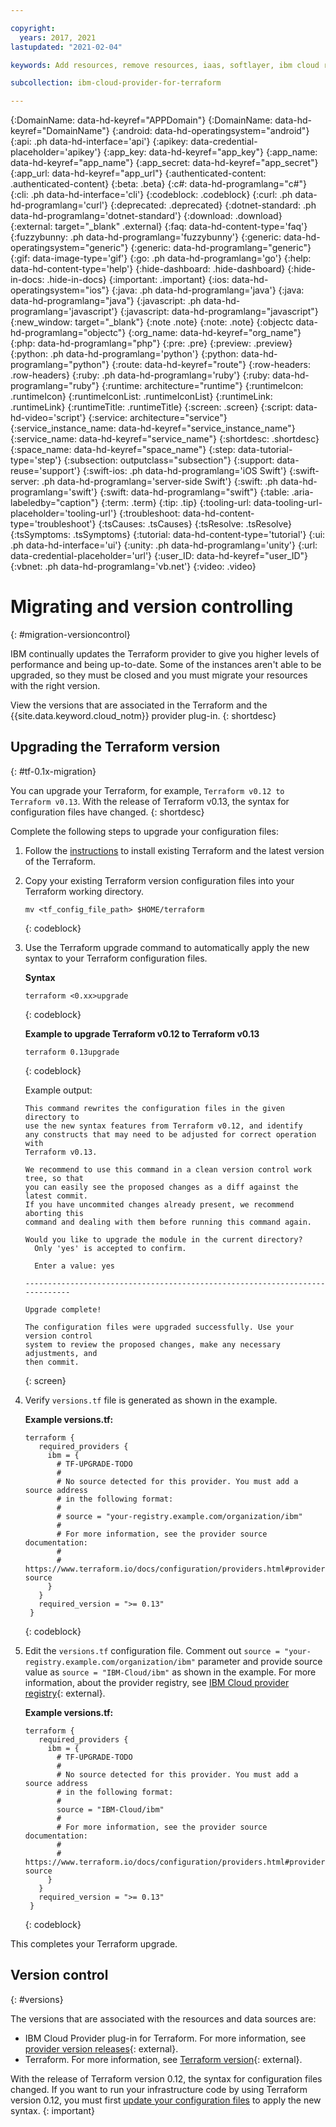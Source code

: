 ```yaml
---

copyright:
  years: 2017, 2021
lastupdated: "2021-02-04"

keywords: Add resources, remove resources, iaas, softlayer, ibm cloud resources, ibm cloud services, Terraform, provision resources

subcollection: ibm-cloud-provider-for-terraform

---
```


{:DomainName: data-hd-keyref="APPDomain"}
{:DomainName: data-hd-keyref="DomainName"}
{:android: data-hd-operatingsystem="android"}
{:api: .ph data-hd-interface='api'}
{:apikey: data-credential-placeholder='apikey'}
{:app_key: data-hd-keyref="app_key"}
{:app_name: data-hd-keyref="app_name"}
{:app_secret: data-hd-keyref="app_secret"}
{:app_url: data-hd-keyref="app_url"}
{:authenticated-content: .authenticated-content}
{:beta: .beta}
{:c#: data-hd-programlang="c#"}
{:cli: .ph data-hd-interface='cli'}
{:codeblock: .codeblock}
{:curl: .ph data-hd-programlang='curl'}
{:deprecated: .deprecated}
{:dotnet-standard: .ph data-hd-programlang='dotnet-standard'}
{:download: .download}
{:external: target="_blank" .external}
{:faq: data-hd-content-type='faq'}
{:fuzzybunny: .ph data-hd-programlang='fuzzybunny'}
{:generic: data-hd-operatingsystem="generic"}
{:generic: data-hd-programlang="generic"}
{:gif: data-image-type='gif'}
{:go: .ph data-hd-programlang='go'}
{:help: data-hd-content-type='help'}
{:hide-dashboard: .hide-dashboard}
{:hide-in-docs: .hide-in-docs}
{:important: .important}
{:ios: data-hd-operatingsystem="ios"}
{:java: .ph data-hd-programlang='java'}
{:java: data-hd-programlang="java"}
{:javascript: .ph data-hd-programlang='javascript'}
{:javascript: data-hd-programlang="javascript"}
{:new_window: target="_blank"}
{:note .note}
{:note: .note}
{:objectc data-hd-programlang="objectc"}
{:org_name: data-hd-keyref="org_name"}
{:php: data-hd-programlang="php"}
{:pre: .pre}
{:preview: .preview}
{:python: .ph data-hd-programlang='python'}
{:python: data-hd-programlang="python"}
{:route: data-hd-keyref="route"}
{:row-headers: .row-headers}
{:ruby: .ph data-hd-programlang='ruby'}
{:ruby: data-hd-programlang="ruby"}
{:runtime: architecture="runtime"}
{:runtimeIcon: .runtimeIcon}
{:runtimeIconList: .runtimeIconList}
{:runtimeLink: .runtimeLink}
{:runtimeTitle: .runtimeTitle}
{:screen: .screen}
{:script: data-hd-video='script'}
{:service: architecture="service"}
{:service_instance_name: data-hd-keyref="service_instance_name"}
{:service_name: data-hd-keyref="service_name"}
{:shortdesc: .shortdesc}
{:space_name: data-hd-keyref="space_name"}
{:step: data-tutorial-type='step'}
{:subsection: outputclass="subsection"}
{:support: data-reuse='support'}
{:swift-ios: .ph data-hd-programlang='iOS Swift'}
{:swift-server: .ph data-hd-programlang='server-side Swift'}
{:swift: .ph data-hd-programlang='swift'}
{:swift: data-hd-programlang="swift"}
{:table: .aria-labeledby="caption"}
{:term: .term}
{:tip: .tip}
{:tooling-url: data-tooling-url-placeholder='tooling-url'}
{:troubleshoot: data-hd-content-type='troubleshoot'}
{:tsCauses: .tsCauses}
{:tsResolve: .tsResolve}
{:tsSymptoms: .tsSymptoms}
{:tutorial: data-hd-content-type='tutorial'}
{:ui: .ph data-hd-interface='ui'}
{:unity: .ph data-hd-programlang='unity'}
{:url: data-credential-placeholder='url'}
{:user_ID: data-hd-keyref="user_ID"}
{:vbnet: .ph data-hd-programlang='vb.net'}
{:video: .video}




# Migrating and version controlling
{: #migration-versioncontrol}

IBM continually updates the Terraform provider to give you higher levels of performance and being up-to-date. Some of the instances aren't able to be upgraded, so they must be closed and you must migrate your resources with the right version.

View the versions that are associated in the Terraform and the {{site.data.keyword.cloud_notm}} provider plug-in.
{: shortdesc}

## Upgrading the Terraform version
{: #tf-0.1x-migration}
  
You can upgrade your Terraform, for example, `Terraform v0.12 to Terraform v0.13`. With the release of Terraform v0.13, the syntax for configuration files have changed.
{: shortdesc}

Complete the following steps to upgrade your configuration files: 

1. Follow the [instructions](/docs/ibm-cloud-provider-for-terraform?topic=ibm-cloud-provider-for-terraform-setup_cli#install_cli) to install existing Terraform and the latest version of the Terraform.
2. Copy your existing Terraform version configuration files into your Terraform working directory. 
   ```
   mv <tf_config_file_path> $HOME/terraform
   ```
   {: codeblock}
   
3. Use the Terraform upgrade command to automatically apply the new syntax to your Terraform configuration files. 
  
   **Syntax**
   ```
   terraform <0.xx>upgrade
   ```
   {: codeblock}

   **Example to upgrade Terraform v0.12 to Terraform v0.13**
   ```
   terraform 0.13upgrade
   ```
   {: codeblock}
   
   Example output: 
   ```
   This command rewrites the configuration files in the given directory to
   use the new syntax features from Terraform v0.12, and identify
   any constructs that may need to be adjusted for correct operation with
   Terraform v0.13.

   We recommend to use this command in a clean version control work tree, so that
   you can easily see the proposed changes as a diff against the latest commit.
   If you have uncommited changes already present, we recommend aborting this
   command and dealing with them before running this command again.

   Would you like to upgrade the module in the current directory?
     Only 'yes' is accepted to confirm.

     Enter a value: yes

   -----------------------------------------------------------------------------

   Upgrade complete!

   The configuration files were upgraded successfully. Use your version control
   system to review the proposed changes, make any necessary adjustments, and
   then commit.
   ```
   {: screen}

4. Verify `versions.tf` file is generated as shown in the example.

   **Example versions.tf:**

   ```
   terraform {
      required_providers {
        ibm = {
          # TF-UPGRADE-TODO
          #
          # No source detected for this provider. You must add a source address
          # in the following format:
          #
          # source = "your-registry.example.com/organization/ibm"
          #
          # For more information, see the provider source documentation:
          #
          # https://www.terraform.io/docs/configuration/providers.html#provider-source
        }
      }
      required_version = ">= 0.13"
    }
   ```
   {: codeblock}

5. Edit the `versions.tf` configuration file. Comment out `source = "your-registry.example.com/organization/ibm"` parameter and provide source value as `source = "IBM-Cloud/ibm"` as shown in the example. For more information, about the provider registry, see [IBM Cloud provider registry](https://registry.terraform.io/providers/IBM-Cloud/ibm/latest){: external}.

     **Example versions.tf:**

   ```
   terraform {
      required_providers {
        ibm = {
          # TF-UPGRADE-TODO
          #
          # No source detected for this provider. You must add a source address
          # in the following format:
          #
          source = "IBM-Cloud/ibm"
          #
          # For more information, see the provider source documentation:
          #
          # https://www.terraform.io/docs/configuration/providers.html#provider-source
        }
      }
      required_version = ">= 0.13"
    }
   ```
   {: codeblock}

This completes your Terraform upgrade.

## Version control 
{: #versions}

The versions that are associated with the resources and data sources are:

- IBM Cloud Provider plug-in for Terraform. For more information, see [provider version releases](https://github.com/IBM-Cloud/terraform-provider-ibm/releases){: external}.
- Terraform. For more information, see [Terraform version](https://releases.hashicorp.com/terraform/){: external}.

With the release of Terraform version 0.12, the syntax for configuration files changed. If you want to run your infrastructure code by using Terraform version 0.12, you must first [update your configuration files](#tf-0.1x-migration) to apply the new syntax. 
{: important}
